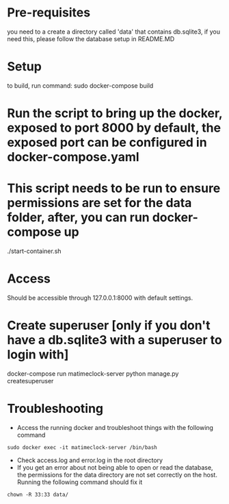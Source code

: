 # Pre-requisites
you need to a create a directory called 'data' that contains db.sqlite3,
if you need this, please follow the database setup in README.MD

# Setup
to build, run command: sudo docker-compose build

# Run the script to bring up the docker, exposed to port 8000 by default, the exposed port can be configured in docker-compose.yaml
# This script needs to be run to ensure permissions are set for the data folder, after, you can run docker-compose up
./start-container.sh

# Access
Should be accessible through 127.0.0.1:8000 with default settings.

# Create superuser [only if you don't have a db.sqlite3 with a superuser to login with]
docker-compose run matimeclock-server python manage.py createsuperuser

# Troubleshooting
- Access the running docker and troubleshoot things with the following command
```
sudo docker exec -it matimeclock-server /bin/bash
```
- Check access.log and error.log in the root directory
- If you get an error about not being able to open or read the database, the permissions for the data directory are not set correctly on the host. Running the following command should fix it
```
chown -R 33:33 data/
```
